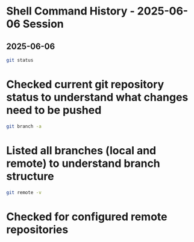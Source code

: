 # Shell Command History - 2025-06-06 Session

## 2025-06-06

```bash
git status
```

# Checked current git repository status to understand what changes need to be pushed

```bash
git branch -a
```

# Listed all branches (local and remote) to understand branch structure

```bash
git remote -v
```

# Checked for configured remote repositories

